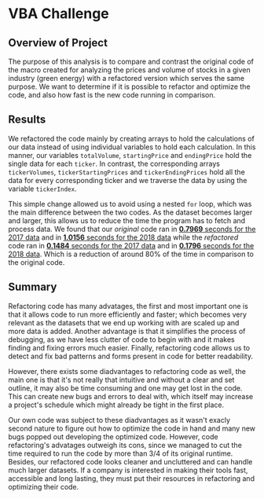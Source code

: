 # VBA Challenge

## Overview of Project

The purpose of this analysis is to compare and contrast the original code of the macro created for analyzing the prices and volume of stocks in a given industry (green energy) with a refactored version which serves the same purpose. We want to determine if it is possible to refactor and optimize the code, and also how fast is the new code running in comparison.

## Results

We refactored the code mainly by creating arrays to hold the calculations of our data instead of using individual variables to hold each calculation. In this manner, our variables ```totalVolume```, ```startingPrice``` and ```endingPrice``` hold the single data for each ```ticker```. In contrast, the corresponding arrays ```tickerVolumes```, ```tickerStartingPrices``` and ```tickerEndingPrices``` hold all the data for every corresponding ticker and we traverse the data by using the variable ```tickerIndex```.

This simple change allowed us to avoid using a nested ```for``` loop, which was the main difference between the two codes. As the dataset becomes larger and larger, this allows us to reduce the time the program has to fetch and process data. We found that our *original* code ran in [**0.7969** seconds for the 2017 data](resources/VBA_Challenge_2017(Original).PNG) and in [**1.0156** seconds for the 2018 data](resources/VBA_Challenge_2018(Original).PNG) while the *refactored* code ran in [**0.1484** seconds for the 2017 data](resources/VBA_Challenge_2017.PNG) and in [**0.1796** seconds for the 2018 data](resources/VBA_Challenge_2018.PNG). Which is a reduction of around 80% of the time in comparison to the original code.

## Summary

Refactoring code has many advatages, the first and most important one is that it allows code to run more efficiently and faster; which becomes very relevant as the datasets that we end up working with are scaled up and more data is added. Another advantage is that it simplifies the process of debugging, as we have less clutter of code to begin with and it makes finding and fixing errors much easier. Finally, refactoring code allows us to detect and fix bad patterns and forms present in code for better readability.

However, there exists some diadvantages to refactoring code as well, the main one is that it's not really that intuitive and without a clear and set outline, it may also be time consuming and one may get lost in the code. This can create new bugs and errors to deal with, which itself may increase a project's schedule which might already be tight in the first place.

Our own code was subject to these diadvantages as it wasn't exacly second nature to figure out how to optimize the code in hand and many new bugs popped out developing the optimized code. However, code refactoring's advatages outweigh its cons, since we managed to cut the time required to run the code by more than 3/4 of its original runtime. Besides, our refactored code looks cleaner and uncluttered and can handle much larger datasets. If a company is interested in making their tools fast, accessible and long lasting, they must put their resources in refactoring and optimizing their code. 
